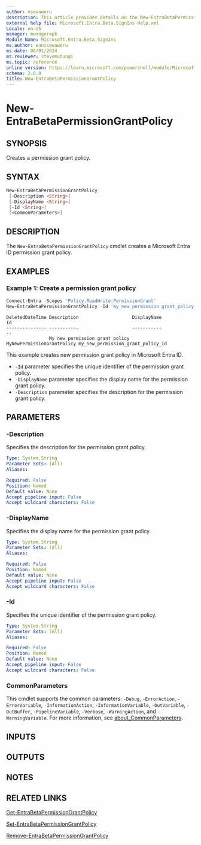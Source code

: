 ```yaml
---
author: msewaweru
description: This article provides details on the New-EntraBetaPermissionGrantPolicy command.
external help file: Microsoft.Entra.Beta.SignIns-Help.xml
Locale: en-US
manager: mwongerapk
Module Name: Microsoft.Entra.Beta.SignIns
ms.author: eunicewaweru
ms.date: 08/01/2024
ms.reviewer: stevemutungi
ms.topic: reference
online version: https://learn.microsoft.com/powershell/module/Microsoft.Entra.Beta/New-EntraBetaPermissionGrantPolicy
schema: 2.0.0
title: New-EntraBetaPermissionGrantPolicy
---
```


# New-EntraBetaPermissionGrantPolicy

## SYNOPSIS

Creates a permission grant policy.

## SYNTAX

```powershell
New-EntraBetaPermissionGrantPolicy
 [-Description <String>]
 [-DisplayName <String>]
 [-Id <String>]
 [<CommonParameters>]
```

## DESCRIPTION

The `New-EntraBetaPermissionGrantPolicy` cmdlet creates a Microsoft Entra ID permission grant policy.

## EXAMPLES

### Example 1: Create a permission grant policy

```powershell
Connect-Entra -Scopes 'Policy.ReadWrite.PermissionGrant'
New-EntraBetaPermissionGrantPolicy -Id 'my_new_permission_grant_policy_id' -DisplayName 'MyNewPermissionGrantPolicy' -Description 'My new permission grant policy'
```

```Output
DeletedDateTime Description                    DisplayName                Id
--------------- -----------                    -----------                --
                My new permission grant policy MyNewPermissionGrantPolicy my_new_permission_grant_policy_id
```

This example creates new permission grant policy in Microsoft Entra ID.

- `-Id` parameter specifies the unique identifier of the permission grant policy.
- `-DisplayName` parameter specifies the display name for the permission grant policy.
- `-Description` parameter specifies the description for the permission grant policy.

## PARAMETERS

### -Description

Specifies the description for the permission grant policy.

```yaml
Type: System.String
Parameter Sets: (All)
Aliases:

Required: False
Position: Named
Default value: None
Accept pipeline input: False
Accept wildcard characters: False
```

### -DisplayName

Specifies the display name for the permission grant policy.

```yaml
Type: System.String
Parameter Sets: (All)
Aliases:

Required: False
Position: Named
Default value: None
Accept pipeline input: False
Accept wildcard characters: False
```

### -Id

Specifies the unique identifier of the permission grant policy.

```yaml
Type: System.String
Parameter Sets: (All)
Aliases:

Required: False
Position: Named
Default value: None
Accept pipeline input: False
Accept wildcard characters: False
```

### CommonParameters

This cmdlet supports the common parameters: `-Debug`, `-ErrorAction`, `-ErrorVariable`, `-InformationAction`, `-InformationVariable`, `-OutVariable`, `-OutBuffer`, `-PipelineVariable`, `-Verbose`, `-WarningAction`, and `-WarningVariable`. For more information, see [about_CommonParameters](https://go.microsoft.com/fwlink/?LinkID=113216).

## INPUTS

## OUTPUTS

## NOTES

## RELATED LINKS

[Get-EntraBetaPermissionGrantPolicy](Get-EntraBetaPermissionGrantPolicy.md)

[Set-EntraBetaPermissionGrantPolicy](Set-EntraBetaPermissionGrantPolicy.md)

[Remove-EntraBetaPermissionGrantPolicy](Remove-EntraBetaPermissionGrantPolicy.md)
